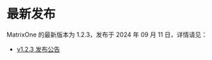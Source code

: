 # **最新发布**

MatrixOne 的最新版本为 1.2.3，发布于 2024 年 09 月 11 日，详情请见：  

* [v1.2.3 发布公告](../Release-Notes/v1.2.3.md)
